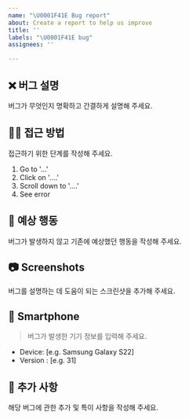 ```yaml
---
name: "\U0001F41E Bug report"
about: Create a report to help us improve
title: ''
labels: "\U0001F41E bug"
assignees: ''

---
```


## ❌ 버그 설명 
버그가 무엇인지 명확하고 간결하게 설명해 주세요.

## 🚶‍♂️ 접근 방법
접근하기 위한 단계를 작성해 주세요.
1. Go to '...'
2. Click on '....'
3. Scroll down to '....'
4. See error

## 🧐 예상 행동
버그가 발생하지 않고 기존에 예상했던 행동을 작성해 주세요.

## 📷 Screenshots 
버그를 설명하는 데 도움이 되는 스크린샷을 추가해 주세요.

## 📱 Smartphone 
> 버그가 발생한 기기 정보를 입력해 주세요.
 - Device: [e.g. Samsung Galaxy S22]
 - Version : [e.g. 31]

## 📢 추가 사항
해당 버그에 관한 추가 및 특이 사항을 작성해 주세요.
